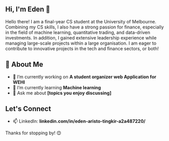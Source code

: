 ## Hi, I'm Eden 👋

Hello there! I am a final-year CS student at the University of Melbourne. Combining my CS skills, I also have a strong passion for finance, especially in the field of machine learning, quantitative trading, and data-driven investments. In addition, I gained extensive leadership experience while managing large-scale projects within a large organisation. I am eager to contribute to innovative projects in the tech and finance sectors, or both!

## 🚀 About Me
- 🔭 I’m currently working on **A student organizer web Application for WEHI**
- 🌱 I’m currently learning **Machine learning**
- 💬 Ask me about **[topics you enjoy discussing]**

## Let's Connect
- 📫 LinkedIn: **linkedin.com/in/eden-aristo-tingkir-a2a487220/**



Thanks for stopping by! 😊
